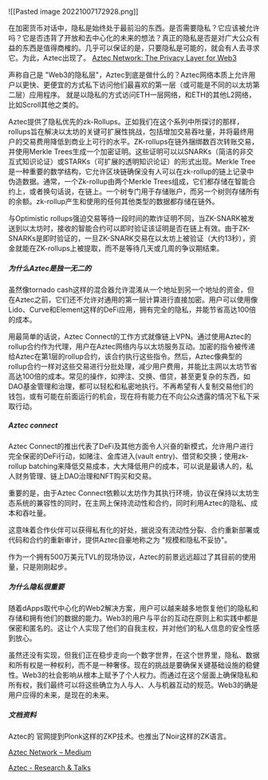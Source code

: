![[Pasted image 20221007172928.png]]

在加密货币对话中，隐私是始终处于最前沿的东西。是否需要隐私？它应该被允许吗？它是否违背了开放和去中心化的未来的想法？真正的隐私是否是对广大公众有益的东西是值得商榷的。几乎可以保证的是，只要隐私是可能的，就会有人去寻求它。为此，Aztec出现了。 [Aztec Network: The Privacy Layer for Web3](https://aztec.network/)  
  
声称自己是 "Web3的隐私层"，Aztec到底是做什么的？Aztec网络本质上允许用户以更快、更便宜的方式私下访问他们最喜欢的第一层（或可能是不同的以太坊第二层）应用程序。  就是以隐私的方式访问ETH一层网络，和ETH的其他L2网络，比如Scroll其他之类的。
  
Aztec提供了隐私优先的zk-Rollups。正如我们在这个系列中所探讨的那样，rollups旨在解决以太坊的关键可扩展性挑战，包括增加交易吞吐量，并将最终用户的交易费用降低到商业上可行的水平。ZK-rollups在链外捆绑数百次转账交易，并使用Merkle Trees生成一个加密证明。这些证明可以以SNARKs（简洁的非交互式知识论证）或STARKs（可扩展的透明知识论证）的形式出现。Merkle Tree是一种重要的数学结构，它允许区块链确保没有人可以在zk-rollup的链上记录中伪造数据。通常，一个Zk-rollup由两个Merkle Trees组成，它们都存储在智能合约上，或者换句话说，在链上。一个树专门用于存储账户，而另一个树则存储所有的余额。zk-rollup产生和使用的任何其他类型的数据都存储在链外。  
  
与Optimistic rollups强迫交易等待一段时间的欺诈证明不同，当ZK-SNARK被发送到以太坊时，接收的智能合约可以即时验证该证明是否在链上有效。由于ZK-SNARKs是即时验证的，一旦ZK-SNARK交易在以太坊上被验证（大约13秒），资金就能在ZK-rollups上被提取，而不是等待几天或几周的争议期结束。


##### 为什么Aztec是独一无二的

虽然像tornado cash这样的混合器允许混淆从一个地址到另一个地址的资金，但在Aztec之前，它们还不允许对通用的第一层计算进行直接加密。用户可以使用像Lido、Curve和Element这样的DeFi应用，拥有完全的隐私，并能节省高达100倍的成本。

用最简单的话说，Aztec Connect的工作方式就像链上VPN。通过使用Aztec的rollup合约作为代理，用户在Aztec网络内与以太坊服务互动。加密的指令被传递给Aztec在第1层的rollup合约，该合约执行这些指令。然后，Aztec像典型的rollup合约一样对这些交易进行分批处理，减少用户费用，并能比主网以太坊节省高达100倍的成本。常见的操作，如押注、交换、借贷，甚至更复杂的东西，如DAO基金管理和治理，都可以轻松和私密地执行。不再希望有人复制交易他们的钱包，或有可能在前面运行的机会，现在将有能力在不向公众透露的情况下私下采取行动。


##### Aztec connect

Aztec Connect的推出代表了DeFi及其他方面令人兴奋的新模式，允许用户进行完全保密的DeFi行动，如赌注、金库进入(vault entry)、借贷和交换；使用zk-rollup batching来降低交易成本，大大降低用户的成本，可以说是最诱人的，私人财务管理、链上DAO治理和NFT购买和交易。

重要的是，由于Aztec Connect依赖以太坊作为其执行环境，协议在保持以太坊生态系统的兼容性的同时，在主网上保持流动性和合约，同时利用Aztec的隐私、成本和吞吐量。

这意味着合作伙伴可以获得私有化的好处，据说没有流动性分裂、合约重新部署或代码和合约的重新审计，提供Aztec自豪地称之为 "规模和隐私不妥协"。

作为一个拥有500万美元TVL的现场协议，Aztec的前景远远超过了其目前的使用量，只是刚刚起步。

##### 为什么隐私很重要

随着dApps取代中心化的Web2解决方案，用户可以越来越多地恢复他们的隐私和存储和拥有他们的数据的能力。Web3的用户与平台的互动在原则上和实践中都是保密和匿名的。这让个人实现了他们的自我主权，并对他们的私人信息的安全性感到放心。

虽然还没有实现，但我们正在稳步走向一个数字世界，在这个世界里，隐私、数据和所有权是一种权利，而不是一种奢侈。现在的挑战是要确保关键基础设施的稳健性。Web3的社会影响从根本上赋予了个人权力。而通过在这个层面上确保隐私和所有权，我们最终可以将这些确立为人与人、人与机器互动的规范。Web3的确是用户应得的未来，是现在的未来。


##### 文档资料

Aztec的 官网提到Plonk这样的ZKP技术。也推出了Noir这样的ZK语言。

[Aztec Network – Medium](https://medium.com/aztec-protocol)

[Aztec - Research & Talks](https://aztec.network/research-and-talks)

